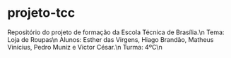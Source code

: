 # projeto-tcc
Repositório do projeto de formação da Escola Técnica de Brasília.\n
Tema: Loja de Roupas\n
Alunos: Esther das Virgens, Hiago Brandão, Matheus Vinícius, Pedro Muniz e Victor César.\n
Turma: 4ºC\n
